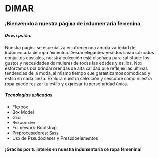 # DIMAR

### ¡Bienvenido a nuestra página de indumentaria femenina!

##### Descripción:
<p>Nuestra página se especializa en ofrecer una amplia variedad de indumentaria de ropa femenina. Desde elegantes vestidos hasta cómodos conjuntos casuales, nuestra colección está diseñada para satisfacer los gustos y necesidades de mujeres de todas las edades y estilos. Nos esforzamos por brindar prendas de alta calidad que reflejen las últimas tendencias de la moda, al mismo tiempo que garantizamos comodidad y estilo en cada pieza. Explora nuestra selección y descubre cómo nuestra ropa puede realzar tu estilo y expresar tu personalidad única.
</p>

##### Tecnologías aplicadas:
<ul>
<li>Flexbox</li>
<li>Box Model</li>
<li>Grid</li>
<li>Responsive</li>
<li>Framework: Bootstrap</li>
<li>Preprocesadores: Sass</li>
<li>Uso de Pseudoclases y Presudoelementos</li>
</ul>

#### ¡Gracias por tu interés en nuestra indumentaria de ropa femenina!
